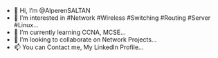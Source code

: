 - 👋 Hi, I’m @AlperenSALTAN
- 👀 I’m interested in #Network #Wireless #Switching #Routing #Server #Linux...
- 🌱 I’m currently learning CCNA, MCSE...
- 💞️ I’m looking to collaborate on Network Projects...
- 📫 You can Contact me, My LinkedIn Profile...

<!---
AlperenSALTAN/AlperenSALTAN is a ✨ special ✨ repository because its `README.md` (this file) appears on your GitHub profile.
You can click the Preview link to take a look at your changes.
--->
